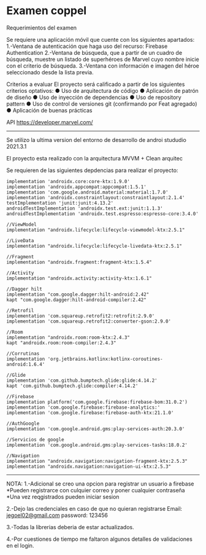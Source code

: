 # Examen coppel

Requerimientos del examen

Se requiere una aplicación móvil que cuente con los siguientes apartados:
    1.-Ventana de autenticación que haga uso del recurso: Firebase Authentication
    2.-Ventana de búsqueda, que a partir de un cuadro de búsqueda, muestre un listado
        de superhéroes de Marvel cuyo nombre inicie con el criterio de búsqueda.
    3.-Ventana con información e imagen del héroe seleccionado desde la lista previa.

Criterios a evaluar
El proyecto será calificado a partir de los siguientes criterios optativos:
    ● Uso de arquitectura de código
    ● Aplicación de patrón de diseño
    ● Uso de inyección de dependencias
    ● Uso de repository pattern
    ● Uso de control de versiones git (confirmando por Feat agregado)
    ● Aplicación de buenas prácticas

API
https://developer.marvel.com/

-----------------------------------------------------------------------------------------
Se utilizo la ultima version del entorno de desarrollo de androi stududio 2021.3.1

El proyecto esta realizado con la arquitectura MVVM + Clean arquitec

Se requieren de las siguientes depdencias para realizar el proyecto:

    implementation 'androidx.core:core-ktx:1.9.0'
    implementation 'androidx.appcompat:appcompat:1.5.1'
    implementation 'com.google.android.material:material:1.7.0'
    implementation 'androidx.constraintlayout:constraintlayout:2.1.4'
    testImplementation 'junit:junit:4.13.2'
    androidTestImplementation 'androidx.test.ext:junit:1.1.3'
    androidTestImplementation 'androidx.test.espresso:espresso-core:3.4.0'

    //ViewModel
    implementation "androidx.lifecycle:lifecycle-viewmodel-ktx:2.5.1"

    //LiveData
    implementation "androidx.lifecycle:lifecycle-livedata-ktx:2.5.1"

    //Fragment
    implementation "androidx.fragment:fragment-ktx:1.5.4"

    //Activity
    implementation "androidx.activity:activity-ktx:1.6.1"

    //Dagger hilt
    implementation "com.google.dagger:hilt-android:2.42"
    kapt "com.google.dagger:hilt-android-compiler:2.42"

    //Retrofil
    implementation 'com.squareup.retrofit2:retrofit:2.9.0'
    implementation 'com.squareup.retrofit2:converter-gson:2.9.0'

    //Room
    implementation "androidx.room:room-ktx:2.4.3"
    kapt "androidx.room:room-compiler:2.4.3"

    //Corrutinas
    implementation 'org.jetbrains.kotlinx:kotlinx-coroutines-android:1.6.4'

    //Glide
    implementation 'com.github.bumptech.glide:glide:4.14.2'
    kapt 'com.github.bumptech.glide:compiler:4.14.2'

    //Firebase
    implementation platform('com.google.firebase:firebase-bom:31.0.2')
    implementation 'com.google.firebase:firebase-analytics:'
    implementation 'com.google.firebase:firebase-auth-ktx:21.1.0'

    //AuthGoogle
    implementation 'com.google.android.gms:play-services-auth:20.3.0'

    //Servicios de google
    implementation 'com.google.android.gms:play-services-tasks:18.0.2'

    //Navigation
    implementation "androidx.navigation:navigation-fragment-ktx:2.5.3"
    implementation "androidx.navigation:navigation-ui-ktx:2.5.3"

-------------------------------------------------------------------------------------------------------    
NOTA:
1.-Adicional se creo una opcion para registrar un usuario a firebase
    *Pueden registrarce con culquier correo y poner cualquier contraseña
    *Una vez reqgistrados pueden iniciar sesion

2.-Dejo las credenciales en caso de que no quieran registrarse
    Email: jegoel02@gmail.com
    password: 123456

3.-Todas la librerias deberia de estar actualizados.

4.-Por cuestiones de tiempo me faltaron algunos detalles de validaciones en el login.
